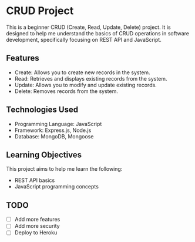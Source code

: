 # CRUD Project

This is a beginner CRUD (Create, Read, Update, Delete) project. It is designed to help me understand the basics of CRUD operations in software development, specifically focusing on REST API and JavaScript.

## Features

- Create: Allows you to create new records in the system.
- Read: Retrieves and displays existing records from the system.
- Update: Allows you to modify and update existing records.
- Delete: Removes records from the system.

## Technologies Used

- Programming Language: JavaScript
- Framework: Express.js, Node.js
- Database: MongoDB, Mongoose

## Learning Objectives

This project aims to help me learn the following:

- REST API basics
- JavaScript programming concepts

## TODO

- [ ] Add more features
- [ ] Add more security
- [ ] Deploy to Heroku
